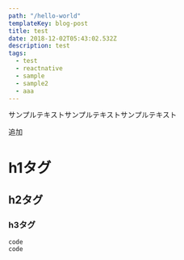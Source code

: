 ```yaml
---
path: "/hello-world"
templateKey: blog-post
title: test
date: 2018-12-02T05:43:02.532Z
description: test
tags:
  - test
  - reactnative
  - sample
  - sample2
  - aaa
---
```

サンプルテキストサンプルテキストサンプルテキスト

追加

# h1タグ
## h2タグ
### h3タグ

```
code
code
```
